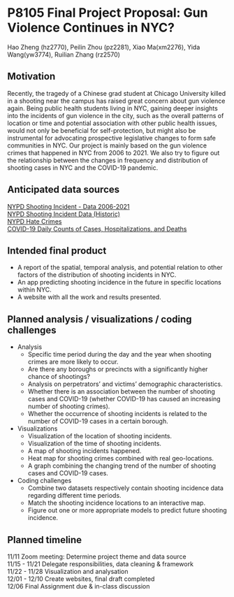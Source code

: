 P8105 Final Project Proposal: Gun Violence Continues in NYC?
================
Hao Zheng (hz2770), Peilin Zhou (pz2281), Xiao Ma(xm2276), Yida
Wang(yw3774), Ruilian Zhang (rz2570)

## Motivation

Recently, the tragedy of a Chinese grad student at Chicago University
killed in a shooting near the campus has raised great concern about gun
violence again. Being public health students living in NYC, gaining
deeper insights into the incidents of gun violence in the city, such as
the overall patterns of location or time and potential association with
other public health issues, would not only be beneficial for
self-protection, but might also be instrumental for advocating
prospective legislative changes to form safe communities in NYC. Our
project is mainly based on the gun violence crimes that happened in NYC
from 2006 to 2021. We also try to figure out the relationship between
the changes in frequency and distribution of shooting cases in NYC and
the COVID-19 pandemic.

## Anticipated data sources

[NYPD Shooting Incident - Data
2006-2021](https://www.kaggle.com/thedataperson/nypd-shooting-incident-data-20062021)  
[NYPD Shooting Incident Data
(Historic)](https://data.cityofnewyork.us/Public-Safety/NYPD-Shooting-Incident-Data-Historic-/833y-fsy8)  
[NYPD Hate
Crimes](https://data.cityofnewyork.us/Public-Safety/NYPD-Hate-Crimes/bqiq-cu78)  
[COVID-19 Daily Counts of Cases, Hospitalizations, and
Deaths](https://data.cityofnewyork.us/Health/COVID-19-Daily-Counts-of-Cases-Hospitalizations-an/rc75-m7u3)

## Intended final product

-   A report of the spatial, temporal analysis, and potential relation
    to other factors of the distribution of shooting incidents in NYC.  
-   An app predicting shooting incidence in the future in specific
    locations within NYC.  
-   A website with all the work and results presented.

## Planned analysis / visualizations / coding challenges

-   Analysis
    -   Specific time period during the day and the year when shooting
        crimes are more likely to occur.
    -   Are there any boroughs or precincts with a significantly higher
        chance of shootings?
    -   Analysis on perpetrators’ and victims’ demographic
        characteristics.
    -   Whether there is an association between the number of shooting
        cases and COVID-19 (whether COVID-19 has caused an increasing
        number of shooting crimes).
    -   Whether the occurrence of shooting incidents is related to the
        number of COVID-19 cases in a certain borough.
-   Visualizations
    -   Visualization of the location of shooting incidents.
    -   Visualization of the time of shooting incidents.
    -   A map of shooting incidents happened.
    -   Heat map for shooting crimes combined with real geo-locations.  
    -   A graph combining the changing trend of the number of shooting
        cases and COVID-19 cases.
-   Coding challenges
    -   Combine two datasets respectively contain shooting incidence
        data regarding different time periods.
    -   Match the shooting incidence locations to an interactive map.
    -   Figure out one or more appropriate models to predict future
        shooting incidence.

## Planned timeline

11/11 Zoom meeting: Determine project theme and data source  
11/15 - 11/21 Delegate responsibilities, data cleaning & framework  
11/22 - 11/28 Visualization and analysation  
12/01 - 12/10 Create websites, final draft completed  
12/06 Final Assignment due & in-class discussion
